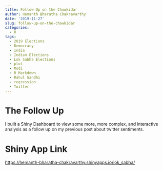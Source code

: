 ```yaml
---
title: Follow Up on the Chowkidar
author: Hemanth Bharatha Chakravarthy
date: '2019-11-27'
slug: follow-up-on-the-chowkidar
categories:
  - R
tags:
  - 2019 Elections
  - Democracy
  - India
  - Indian Elections
  - Lok Sabha Elections
  - plot
  - Modi
  - R Markdown
  - Rahul Gandhi
  - regression
  - Twitter
---
```

# The Follow Up
I built a Shiny Dashboard to view some more, more complex, and interactive analysis as a follow up on my previous post about twitter sentiments. 

# Shiny App Link
https://hemanth-bharatha-chakravarthy.shinyapps.io/lok_sabha/